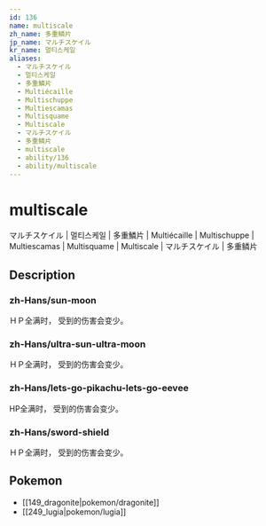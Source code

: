 ```yaml
---
id: 136
name: multiscale
zh_name: 多重鳞片
jp_name: マルチスケイル
kr_name: 멀티스케일
aliases:
  - マルチスケイル
  - 멀티스케일
  - 多重鱗片
  - Multiécaille
  - Multischuppe
  - Multiescamas
  - Multisquame
  - Multiscale
  - マルチスケイル
  - 多重鳞片
  - multiscale
  - ability/136
  - ability/multiscale
---
```

# multiscale

マルチスケイル | 멀티스케일 | 多重鱗片 | Multiécaille | Multischuppe | Multiescamas | Multisquame | Multiscale | マルチスケイル | 多重鳞片

## Description

### zh-Hans/sun-moon

ＨＰ全满时，
受到的伤害会变少。

### zh-Hans/ultra-sun-ultra-moon

ＨＰ全满时，
受到的伤害会变少。

### zh-Hans/lets-go-pikachu-lets-go-eevee

HP全满时，
受到的伤害会变少。

### zh-Hans/sword-shield

ＨＰ全满时，
受到的伤害会变少。

## Pokemon

- [[149_dragonite|pokemon/dragonite]]
- [[249_lugia|pokemon/lugia]]


